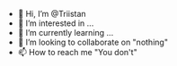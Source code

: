 - 👋 Hi, I’m @Triistan
- 👀 I’m interested in ...
- 🌱 I’m currently learning ...
- 💞️ I’m looking to collaborate on "nothing"
- 📫 How to reach me "You don't"

<!---
Triistan/Triistan is a ✨ special ✨ repository because its `README.md` (this file) appears on your GitHub profile.
You can click the Preview link to take a look at your changes.
--->
